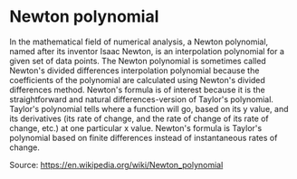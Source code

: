 # Newton polynomial
In the mathematical field of numerical analysis, a Newton polynomial, named after its inventor Isaac Newton, is an interpolation polynomial for a given set of 
data points. The Newton polynomial is sometimes called Newton's divided differences interpolation polynomial because the coefficients of the polynomial are 
calculated using Newton's divided differences method.
Newton's formula is of interest because it is the straightforward and natural differences-version of Taylor's polynomial. Taylor's polynomial tells where a function will go, based on its y value, and its derivatives (its rate of change, and the rate of change of its rate of change, etc.) at one particular x value. Newton's formula is Taylor's polynomial based on finite differences instead of instantaneous rates of change. 

Source: https://en.wikipedia.org/wiki/Newton_polynomial
